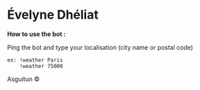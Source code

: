 # Évelyne Dhéliat

**How to use the bot :**

Ping the bot and type your localisation (city name or postal code)

    ex: !weather Paris
        !weather 75000
  
Asguitun ©
